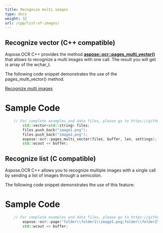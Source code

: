 ```yaml
---
title: Recognize multi images
type: docs
weight: 32
url: /cpp/list-of-images/
---
```


## **Recognize vector (C++ compatible)**

Aspose.OCR C++ provides the method [**aspose::ocr::pages_multi_vector()**](https://apireference.aspose.com/ocr/cpp/groupAspose#gaf08d9093df5705f826c27ff9ea708ea0)
that allows to recognize a multi images with one call. The result you will get is array of the wchar_t.

The following code snippet demonstrates the use of the pages_multi_vector() method.


[Recognize multi images](/ocr/cpp/vector-of-images/)

# Sample Code 

```cpp
	// For complete examples and data files, please go to https://github.com/aspose-ocr/Aspose.OCR-for-C
		std::vector<std::string> files;
		files.push_back("image1.png");
		files.push_back("image2.png");
		aspose::ocr::pages_multi_vector(files, buffer, len, settings);
		std::wcout << buffer;
```


## **Recognize list (C compatible)**

Aspose.OCR C++ allows you to recognize multiple images with a single call by sending a list of images through a semicolon.

The following code snippet demonstrates the use of this feature:

# Sample Code 

```cpp
	// For complete examples and data files, please go to https://github.com/aspose-ocr/Aspose.OCR-for-C
		aspose::ocr::page("folder\\folder1\\image1.png;folder\\folder2\\image2.png", buffer, len);
		std::wcout << buffer;
```
